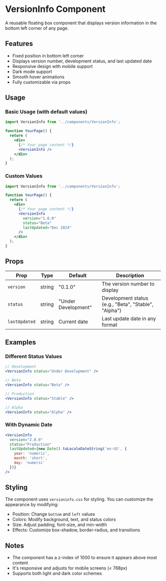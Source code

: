 # VersionInfo Component

A reusable floating box component that displays version information in the bottom left corner of any page.

## Features
- Fixed position in bottom left corner
- Displays version number, development status, and last updated date
- Responsive design with mobile support
- Dark mode support
- Smooth hover animations
- Fully customizable via props

## Usage

### Basic Usage (with default values)
```jsx
import VersionInfo from '../components/VersionInfo';

function YourPage() {
  return (
    <div>
      {/* Your page content */}
      <VersionInfo />
    </div>
  );
}
```

### Custom Values
```jsx
import VersionInfo from '../components/VersionInfo';

function YourPage() {
  return (
    <div>
      {/* Your page content */}
      <VersionInfo 
        version="1.0.0"
        status="Beta"
        lastUpdated="Dec 2024"
      />
    </div>
  );
}
```

## Props

| Prop | Type | Default | Description |
|------|------|---------|-------------|
| `version` | string | "0.1.0" | The version number to display |
| `status` | string | "Under Development" | Development status (e.g., "Beta", "Stable", "Alpha") |
| `lastUpdated` | string | Current date | Last update date in any format |

## Examples

### Different Status Values
```jsx
// Development
<VersionInfo status="Under Development" />

// Beta
<VersionInfo status="Beta" />

// Production
<VersionInfo status="Stable" />

// Alpha
<VersionInfo status="Alpha" />
```

### With Dynamic Date
```jsx
<VersionInfo 
  version="2.0.0"
  status="Production"
  lastUpdated={new Date().toLocaleDateString('en-US', { 
    year: 'numeric', 
    month: 'short', 
    day: 'numeric' 
  })}
/>
```

## Styling

The component uses `versioninfo.css` for styling. You can customize the appearance by modifying:
- Position: Change `bottom` and `left` values
- Colors: Modify background, text, and status colors
- Size: Adjust padding, font-size, and min-width
- Effects: Customize box-shadow, border-radius, and transitions

## Notes
- The component has a z-index of 1000 to ensure it appears above most content
- It's responsive and adjusts for mobile screens (< 768px)
- Supports both light and dark color schemes
